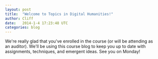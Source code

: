 ```yaml
---
layout: post
title:  "Welcome to Topics in Digital Humanities!"
author: Cliff
date:   2014-1-4 17:23:48 UTC
categories: blog
---
```


We're really glad that you've enrolled in the course (or will be attending as an auditor). We'll be using this course blog to keep you up to date with assignments, techniques, and emergent ideas. See you on Monday!
